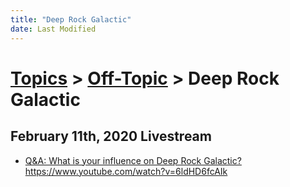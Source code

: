 ```yaml
---
title: "Deep Rock Galactic"
date: Last Modified
---
```

# [Topics](../../topics.md) > [Off-Topic](../../topics/off-topic.md) > Deep Rock Galactic

## February 11th, 2020 Livestream
* [Q&A: What is your influence on Deep Rock Galactic?](../../transcriptions/yt-6ldHD6fcAIk.md) https://www.youtube.com/watch?v=6ldHD6fcAIk
